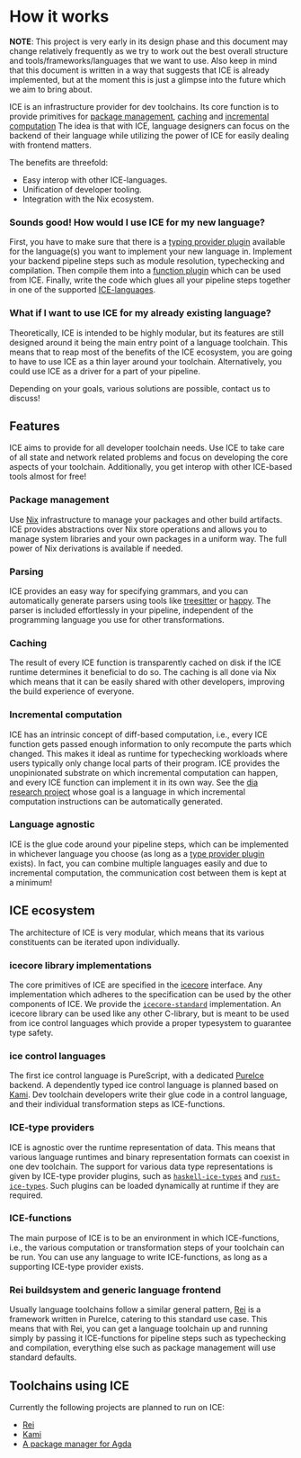 # How it works

**NOTE**: This project is very early in its design phase and this document may change relatively frequently as we try to work out the best overall structure and tools/frameworks/languages that we want to use. Also keep in mind that this document is written in a way that suggests that ICE is already implemented, but at the moment this is just a glimpse into the future which we aim to bring about.

ICE is an infrastructure provider for dev toolchains. Its core function is to provide primitives for [package management](), [caching]() and [incremental computation]() The idea is that with ICE, language designers can focus on the backend of their language while utilizing the power of ICE for easily dealing with frontend matters.

The benefits are threefold:
 - Easy interop with other ICE-languages.
 - Unification of developer tooling.
 - Integration with the Nix ecosystem.

### Sounds good! How would I use ICE for my new language?

First, you have to make sure that there is a [typing provider plugin]() available for the language(s) you want to implement your new language in. Implement your backend pipeline steps such as module resolution, typechecking and compilation. Then compile them into a [function plugin]() which can be used from ICE. Finally, write the code which glues all your pipeline steps together in one of the supported [ICE-languages]().

### What if I want to use ICE for my already existing language?

Theoretically, ICE is intended to be highly modular, but its features are still designed around it being the main entry point of a language toolchain. This means that to reap most of the benefits of the ICE ecosystem, you are going to have to use ICE as a thin layer around your toolchain. Alternatively, you could use ICE as a driver for a part of your pipeline.

Depending on your goals, various solutions are possible, contact us to discuss!

## Features

ICE aims to provide for all developer toolchain needs. Use ICE to take care of all state and network related problems and focus on developing the core aspects of your toolchain. Additionally, you get interop with other ICE-based tools almost for free!

### Package management
Use [Nix]() infrastructure to manage your packages and other build artifacts. ICE provides abstractions over Nix store operations and allows you to manage system libraries and your own packages in a uniform way. The full power of Nix derivations is available if needed.

### Parsing
ICE provides an easy way for specifying grammars, and you can automatically generate parsers using tools like [treesitter]() or [happy](). The parser is included effortlessly in your pipeline, independent of the programming language you use for other transformations.

### Caching
The result of every ICE function is transparently cached on disk if the ICE runtime determines it beneficial to do so. The caching is all done via Nix which means that it can be easily shared with other developers, improving the build experience of everyone.

### Incremental computation
ICE has an intrinsic concept of diff-based computation, i.e., every ICE function gets passed enough information to only recompute the parts which changed. This makes it ideal as runtime for typechecking workloads where users typically only change local parts of their program. ICE provides the unopinionated substrate on which incremental computation can happen, and every ICE function can implement it in its own way. See the [dia research project]() whose goal is a language in which incremental computation instructions can be automatically generated.

### Language agnostic
ICE is the glue code around your pipeline steps, which can be implemented in whichever language you choose (as long as a [type provider plugin]() exists). In fact, you can combine multiple languages easily and due to incremental computation, the communication cost between them is kept at a minimum!


## ICE ecosystem

The architecture of ICE is very modular, which means that its various constituents can be iterated upon individually.

### icecore library implementations
The core primitives of ICE are specified in the [icecore]() interface. Any implementation which adheres to the specification can be used by the other components of ICE. We provide the [`icecore-standard`]() implementation. An icecore library can be used like any other C-library, but is meant to be used from ice control languages which provide a proper typesystem to guarantee type safety.

### ice control languages
The first ice control language is PureScript, with a dedicated [PureIce]() backend. A dependently typed ice control language is planned based on [Kami](). Dev toolchain developers write their glue code in a control language, and their individual transformation steps as ICE-functions.

### ICE-type providers
ICE is agnostic over the runtime representation of data. This means that various language runtimes and binary representation formats can coexist in one dev toolchain. The support for various data type representations is given by ICE-type provider plugins, such as [`haskell-ice-types`]() and [`rust-ice-types`](). Such plugins can be loaded dynamically at runtime if they are required.

### ICE-functions
The main purpose of ICE is to be an environment in which ICE-functions, i.e., the various computation or transformation steps of your toolchain can be run. You can use any language to write ICE-functions, as long as a supporting ICE-type provider exists.

### Rei buildsystem and generic language frontend
Usually language toolchains follow a similar general pattern, [Rei]() is a framework written in PureIce, catering to this standard use case. This means that with Rei, you can get a language toolchain up and running simply by passing it ICE-functions for pipeline steps such as typechecking and compilation, everything else such as package management will use standard defaults.

## Toolchains using ICE
Currently the following projects are planned to run on ICE:
 - [Rei]()
 - [Kami]()
 - [A package manager for Agda]()

